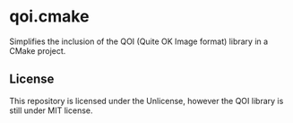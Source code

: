 # qoi.cmake
Simplifies the inclusion of the QOI (Quite OK Image format) library in a CMake project.

## License
This repository is licensed under the Unlicense, however the QOI library is still under MIT license.

